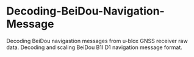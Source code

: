 # Decoding-BeiDou-Navigation-Message
Decoding BeiDou navigastion messages from u-blox GNSS receiver raw data. Decoding and scaling BeiDou B1I D1 navigation message format.
